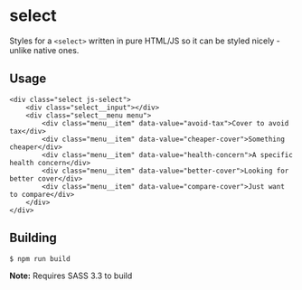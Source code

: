 # select

Styles for a `<select>` written in pure HTML/JS so it can be styled nicely - unlike native ones. 

## Usage

    <div class="select js-select">
        <div class="select__input"></div>
        <div class="select__menu menu">
            <div class="menu__item" data-value="avoid-tax">Cover to avoid tax</div>
            <div class="menu__item" data-value="cheaper-cover">Something cheaper</div>
            <div class="menu__item" data-value="health-concern">A specific health concern</div>
            <div class="menu__item" data-value="better-cover">Looking for better cover</div>
            <div class="menu__item" data-value="compare-cover">Just want to compare</div>
        </div>
    </div>

## Building

    $ npm run build

**Note:** Requires SASS 3.3 to build
